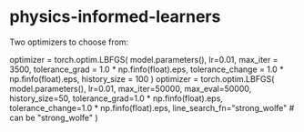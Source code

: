 # physics-informed-learners

Two optimizers to choose from:

optimizer = torch.optim.LBFGS(
    model.parameters(),
    lr=0.01, 
    max_iter = 3500,
    tolerance_grad = 1.0 * np.finfo(float).eps, 
    tolerance_change = 1.0 * np.finfo(float).eps, 
    history_size = 100
)
optimizer = torch.optim.LBFGS(
    model.parameters(),
    lr=0.01, 
    max_iter=50000, 
    max_eval=50000, 
    history_size=50,
    tolerance_grad=1.0 * np.finfo(float).eps, 
    tolerance_change=1.0 * np.finfo(float).eps,
    line_search_fn="strong_wolfe"       # can be "strong_wolfe"
)
